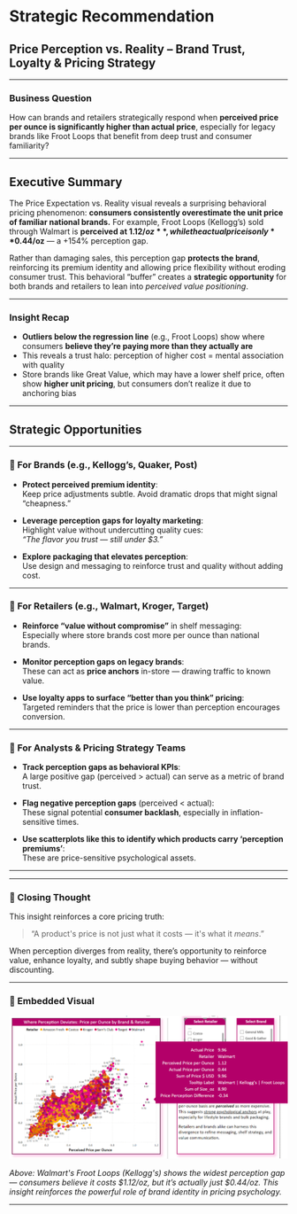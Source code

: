 # Strategic Recommendation  
## Price Perception vs. Reality – Brand Trust, Loyalty & Pricing Strategy

---

### Business Question  
How can brands and retailers strategically respond when **perceived price per ounce is significantly higher than actual price**, especially for legacy brands like Froot Loops that benefit from deep trust and consumer familiarity?

---

## Executive Summary  
The Price Expectation vs. Reality visual reveals a surprising behavioral pricing phenomenon: **consumers consistently overestimate the unit price of familiar national brands.** For example, Froot Loops (Kellogg’s) sold through Walmart is **perceived at $1.12/oz**, while the actual price is only **$0.44/oz** — a +154% perception gap.

Rather than damaging sales, this perception gap **protects the brand**, reinforcing its premium identity and allowing price flexibility without eroding consumer trust. This behavioral “buffer” creates a **strategic opportunity** for both brands and retailers to lean into *perceived value positioning*.

---

### Insight Recap  
- **Outliers below the regression line** (e.g., Froot Loops) show where consumers **believe they’re paying more than they actually are**
- This reveals a trust halo: perception of higher cost = mental association with quality  
- Store brands like Great Value, which may have a lower shelf price, often show **higher unit pricing**, but consumers don’t realize it due to anchoring bias

---

## Strategic Opportunities

---

### 🔹 For Brands (e.g., Kellogg’s, Quaker, Post)

- **Protect perceived premium identity**:  
  Keep price adjustments subtle. Avoid dramatic drops that might signal “cheapness.”

- **Leverage perception gaps for loyalty marketing**:  
  Highlight value without undercutting quality cues:  
  *“The flavor you trust — still under $3.”*

- **Explore packaging that elevates perception**:  
  Use design and messaging to reinforce trust and quality without adding cost.

---

### 🔹 For Retailers (e.g., Walmart, Kroger, Target)

- **Reinforce “value without compromise”** in shelf messaging:  
  Especially where store brands cost more per ounce than national brands.

- **Monitor perception gaps on legacy brands**:  
  These can act as **price anchors** in-store — drawing traffic to known value.

- **Use loyalty apps to surface “better than you think” pricing**:  
  Targeted reminders that the price is lower than perception encourages conversion.

---

### 🔹 For Analysts & Pricing Strategy Teams

- **Track perception gaps as behavioral KPIs**:  
  A large positive gap (perceived > actual) can serve as a metric of brand trust.

- **Flag negative perception gaps** (perceived < actual):  
  These signal potential **consumer backlash**, especially in inflation-sensitive times.

- **Use scatterplots like this to identify which products carry ‘perception premiums’**:  
  These are price-sensitive psychological assets.

---

---

### 🧠 Closing Thought

This insight reinforces a core pricing truth:  

> “A product's price is not just what it costs — it's what it *means*.”

When perception diverges from reality, there’s opportunity to reinforce value, enhance loyalty, and subtly shape buying behavior — without discounting.

---

### 📎 Embedded Visual

![Price Perception vs. Reality Scatter Plot](../Images/price_perception_identity_brand_trust.png)

_Above: Walmart's Froot Loops (Kellogg's) shows the widest perception gap — consumers believe it costs $1.12/oz, but it’s actually just $0.44/oz. This insight reinforces the powerful role of brand identity in pricing psychology._

---
